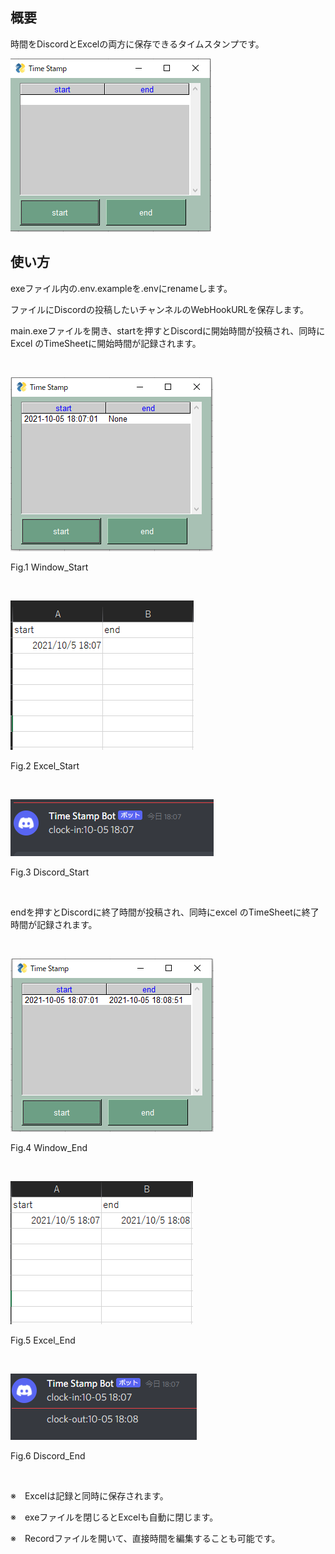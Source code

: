 ## 概要
時間をDiscordとExcelの両方に保存できるタイムスタンプです。

![](img/window_1.png)

## 使い方
exeファイル内の.env.exampleを.envにrenameします。

ファイルにDiscordの投稿したいチャンネルのWebHookURLを保存します。

main.exeファイルを開き、startを押すとDiscordに開始時間が投稿され、同時にExcel
のTimeSheetに開始時間が記録されます。

<br>

![](img/window_2.png)

Fig.1 Window_Start

<br>

![](img/excel_1.png)

Fig.2 Excel_Start

<br>

![](img/discord_1.png)

Fig.3 Discord_Start

<br>

endを押すとDiscordに終了時間が投稿され、同時にexcel
のTimeSheetに終了時間が記録されます。

<br>

![](img/window_3.png)

Fig.4 Window_End

<br>

![](img/excel_2.png)

Fig.5 Excel_End

<br>

![](img/discord_2.png)

Fig.6 Discord_End

<br>

※　Excelは記録と同時に保存されます。

※　exeファイルを閉じるとExcelも自動に閉じます。

※　Recordファイルを開いて、直接時間を編集することも可能です。